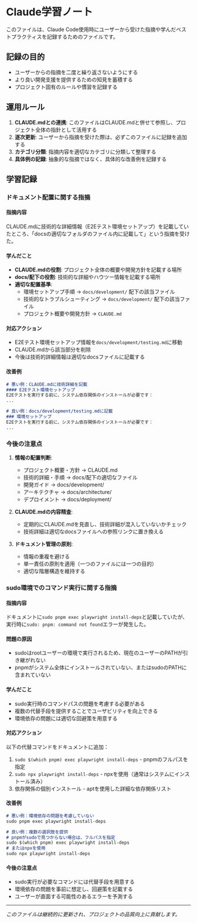 # Claude学習ノート

このファイルは、Claude Code使用時にユーザーから受けた指摘や学んだベストプラクティスを記録するためのファイルです。

## 記録の目的

- ユーザーからの指摘を二度と繰り返さないようにする
- より良い開発支援を提供するための知見を蓄積する
- プロジェクト固有のルールや慣習を記録する

## 運用ルール

1. **CLAUDE.mdとの連携**: このファイルはCLAUDE.mdと併せて参照し、プロジェクト全体の指針として活用する
2. **逐次更新**: ユーザーから指摘を受けた際は、必ずこのファイルに記録を追加する
3. **カテゴリ分類**: 指摘内容を適切なカテゴリに分類して整理する
4. **具体例の記録**: 抽象的な指摘ではなく、具体的な改善例を記録する

## 学習記録

### ドキュメント配置に関する指摘

#### 指摘内容
CLAUDE.mdに技術的な詳細情報（E2Eテスト環境セットアップ）を記載していたところ、「docsの適切なフォルダのファイル内に記載して」という指摘を受けた。

#### 学んだこと
- **CLAUDE.mdの役割**: プロジェクト全体の概要や開発方針を記載する場所
- **docs/配下の役割**: 技術的な詳細やハウツー情報を記載する場所
- **適切な配置基準**:
  - 環境セットアップ手順 → `docs/development/` 配下の該当ファイル
  - 技術的なトラブルシューティング → `docs/development/` 配下の該当ファイル
  - プロジェクト概要や開発方針 → `CLAUDE.md`

#### 対応アクション
- E2Eテスト環境セットアップ情報を`docs/development/testing.md`に移動
- CLAUDE.mdから該当部分を削除
- 今後は技術的詳細情報は適切なdocsファイルに記載する

#### 改善例
```markdown
# 悪い例：CLAUDE.mdに技術詳細を記載
#### E2Eテスト環境セットアップ
E2Eテストを実行する前に、システム依存関係のインストールが必要です：
...

# 良い例：docs/development/testing.mdに記載
### 環境セットアップ
E2Eテストを実行する前に、システム依存関係のインストールが必要です：
...
```

### 今後の注意点

1. **情報の配置判断**:
   - プロジェクト概要・方針 → CLAUDE.md
   - 技術的詳細・手順 → docs/配下の適切なファイル
   - 開発ガイド → docs/development/
   - アーキテクチャ → docs/architecture/
   - デプロイメント → docs/deployment/

2. **CLAUDE.mdの内容精査**:
   - 定期的にCLAUDE.mdを見直し、技術詳細が混入していないかチェック
   - 技術詳細は適切なdocsファイルへの参照リンクに置き換える

3. **ドキュメント管理の原則**:
   - 情報の重複を避ける
   - 単一責任の原則を適用（一つのファイルには一つの目的）
   - 適切な階層構造を維持する

### sudo環境でのコマンド実行に関する指摘

#### 指摘内容
ドキュメントに`sudo pnpm exec playwright install-deps`と記載していたが、実行時に`sudo: pnpm: command not found`エラーが発生した。

#### 問題の原因
- sudoはrootユーザーの環境で実行されるため、現在のユーザーのPATHが引き継がれない
- pnpmがシステム全体にインストールされていない、またはsudoのPATHに含まれていない

#### 学んだこと
- sudo実行時のコマンドパスの問題を考慮する必要がある
- 複数の代替手段を提供することでユーザビリティを向上できる
- 環境依存の問題には適切な回避策を用意する

#### 対応アクション
以下の代替コマンドをドキュメントに追加：
1. `sudo $(which pnpm) exec playwright install-deps` - pnpmのフルパスを指定
2. `sudo npx playwright install-deps` - npxを使用（通常はシステムにインストール済み）
3. 依存関係の個別インストール - aptを使用した詳細な依存関係リスト

#### 改善例
```markdown
# 悪い例：環境依存の問題を考慮していない
sudo pnpm exec playwright install-deps

# 良い例：複数の選択肢を提供
# pnpmがsudoで見つからない場合は、フルパスを指定
sudo $(which pnpm) exec playwright install-deps
# またはnpxを使用
sudo npx playwright install-deps
```

#### 今後の注意点
- sudo実行が必要なコマンドには代替手段を用意する
- 環境依存の問題を事前に想定し、回避策を記載する
- ユーザーが直面する可能性のあるエラーを予測する

---

*このファイルは継続的に更新され、プロジェクトの品質向上に貢献します。*